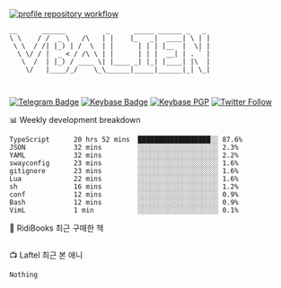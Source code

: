 [![profile repository workflow](https://github.com/vbalien/vbalien/actions/workflows/push.yml/badge.svg)](https://github.com/vbalien/vbalien/actions/workflows/push.yml)
```
__      ______          _      _____ ______ _   _ 
\ \    / /  _ \   /\   | |    |_   _|  ____| \ | |
 \ \  / /| |_) | /  \  | |      | | | |__  |  \| |
  \ \/ / |  _ < / /\ \ | |      | | |  __| | . ` |
   \  /  | |_) / ____ \| |____ _| |_| |____| |\  |
    \/   |____/_/    \_\______|_____|______|_| \_|
                                                  
                                                  
```
[![Telegram Badge](https://img.shields.io/badge/-Telegram-2CA5E0?logo=telegram)](https://t.me/vbalien)
[![Keybase Badge](https://img.shields.io/badge/-Keybase-33A0FF?logo=keybase&logoColor=white)](https://keybase.io/vbalien)
[![Keybase PGP](https://img.shields.io/keybase/pgp/vbalien)](http://sks.pod02.fleetstreetops.com/pks/lookup?search=0xE98CF73DE1E36F7D1B8A383AFD987F8DBE513071&fingerprint=on&op=index)
[![Twitter Follow](https://img.shields.io/twitter/follow/_elnyan)](https://twitter.com/_elnyan)

📊 Weekly development breakdown
```
TypeScript      20 hrs 52 mins  ██████████████████░░ 87.6%
JSON            32 mins         ░░░░░░░░░░░░░░░░░░░░ 2.3%
YAML            32 mins         ░░░░░░░░░░░░░░░░░░░░ 2.2%
swayconfig      23 mins         ░░░░░░░░░░░░░░░░░░░░ 1.6%
gitignore       23 mins         ░░░░░░░░░░░░░░░░░░░░ 1.6%
Lua             22 mins         ░░░░░░░░░░░░░░░░░░░░ 1.6%
sh              16 mins         ░░░░░░░░░░░░░░░░░░░░ 1.2%
conf            12 mins         ░░░░░░░░░░░░░░░░░░░░ 0.9%
Bash            12 mins         ░░░░░░░░░░░░░░░░░░░░ 0.9%
VimL            1 min           ░░░░░░░░░░░░░░░░░░░░ 0.1%
```
📖 RidiBooks 최근 구매한 책
```
```
📺 Laftel 최근 본 애니
```
Nothing
```
